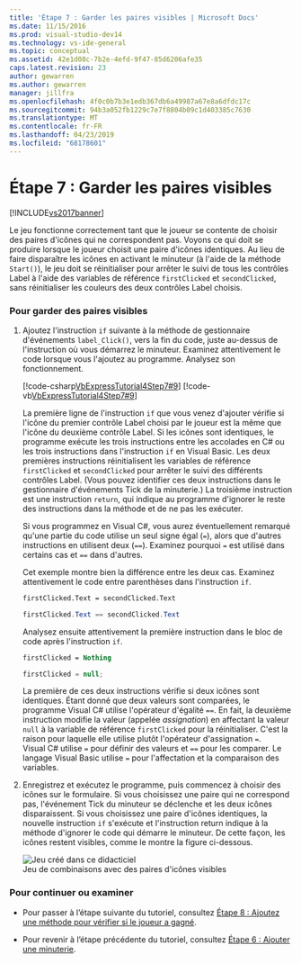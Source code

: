 ```yaml
---
title: 'Étape 7 : Garder les paires visibles | Microsoft Docs'
ms.date: 11/15/2016
ms.prod: visual-studio-dev14
ms.technology: vs-ide-general
ms.topic: conceptual
ms.assetid: 42e1d08c-7b2e-4efd-9f47-85d6206afe35
caps.latest.revision: 23
author: gewarren
ms.author: gewarren
manager: jillfra
ms.openlocfilehash: 4f0c0b7b3e1edb367db6a49987a67e8a6dfdc17c
ms.sourcegitcommit: 94b3a052fb1229c7e7f8804b09c1d403385c7630
ms.translationtype: MT
ms.contentlocale: fr-FR
ms.lasthandoff: 04/23/2019
ms.locfileid: "68178601"
---
```

# <a name="step-7-keep-pairs-visible"></a>Étape 7 : Garder les paires visibles
[!INCLUDE[vs2017banner](../includes/vs2017banner.md)]

Le jeu fonctionne correctement tant que le joueur se contente de choisir des paires d'icônes qui ne correspondent pas. Voyons ce qui doit se produire lorsque le joueur choisit une paire d'icônes identiques. Au lieu de faire disparaître les icônes en activant le minuteur (à l'aide de la méthode `Start()`), le jeu doit se réinitialiser pour arrêter le suivi de tous les contrôles Label à l'aide des variables de référence `firstClicked` et `secondClicked`, sans réinitialiser les couleurs des deux contrôles Label choisis.  
  
### <a name="to-keep-pairs-visible"></a>Pour garder des paires visibles  
  
1. Ajoutez l'instruction `if` suivante à la méthode de gestionnaire d'événements `label_Click()`, vers la fin du code, juste au-dessus de l'instruction où vous démarrez le minuteur. Examinez attentivement le code lorsque vous l'ajoutez au programme. Analysez son fonctionnement.  
  
     [!code-csharp[VbExpressTutorial4Step7#9](../snippets/csharp/VS_Snippets_VBCSharp/vbexpresstutorial4step7/cs/form1.cs#9)]
     [!code-vb[VbExpressTutorial4Step7#9](../snippets/visualbasic/VS_Snippets_VBCSharp/vbexpresstutorial4step7/vb/form1.vb#9)]  
  
     La première ligne de l'instruction `if` que vous venez d'ajouter vérifie si l'icône du premier contrôle Label choisi par le joueur est la même que l'icône du deuxième contrôle Label. Si les icônes sont identiques, le programme exécute les trois instructions entre les accolades en C# ou les trois instructions dans l'instruction `if` en Visual Basic. Les deux premières instructions réinitialisent les variables de référence `firstClicked` et `secondClicked` pour arrêter le suivi des différents contrôles Label. (Vous pouvez identifier ces deux instructions dans le gestionnaire d'événements Tick de la minuterie.) La troisième instruction est une instruction `return`, qui indique au programme d'ignorer le reste des instructions dans la méthode et de ne pas les exécuter.  
  
     Si vous programmez en Visual C#, vous aurez éventuellement remarqué qu'une partie du code utilise un seul signe égal (`=`), alors que d'autres instructions en utilisent deux (`==`). Examinez pourquoi `=` est utilisé dans certains cas et `==` dans d'autres.  
  
     Cet exemple montre bien la différence entre les deux cas. Examinez attentivement le code entre parenthèses dans l'instruction `if`.  
  
    ```vb  
    firstClicked.Text = secondClicked.Text  
    ```  
  
    ```csharp  
    firstClicked.Text == secondClicked.Text  
    ```  
  
     Analysez ensuite attentivement la première instruction dans le bloc de code après l'instruction `if`.  
  
    ```vb  
    firstClicked = Nothing  
    ```  
  
    ```csharp  
    firstClicked = null;  
    ```  
  
     La première de ces deux instructions vérifie si deux icônes sont identiques. Étant donné que deux valeurs sont comparées, le programme Visual C# utilise l'opérateur d'égalité `==`. En fait, la deuxième instruction modifie la valeur (appelée *assignation*) en affectant la valeur `null` à la variable de référence `firstClicked` pour la réinitialiser. C'est la raison pour laquelle elle utilise plutôt l'opérateur d'assignation `=`. Visual C# utilise `=` pour définir des valeurs et `==` pour les comparer. Le langage Visual Basic utilise `=` pour l'affectation et la comparaison des variables.  
  
2. Enregistrez et exécutez le programme, puis commencez à choisir des icônes sur le formulaire. Si vous choisissez une paire qui ne correspond pas, l'événement Tick du minuteur se déclenche et les deux icônes disparaissent. Si vous choisissez une paire d'icônes identiques, la nouvelle instruction `if` s'exécute et l'instruction return indique à la méthode d'ignorer le code qui démarre le minuteur. De cette façon, les icônes restent visibles, comme le montre la figure ci-dessous.  
  
     ![Jeu créé dans ce didacticiel](../ide/media/express-finishedgame.png "Express_FinishedGame")  
Jeu de combinaisons avec des paires d'icônes visibles  
  
### <a name="to-continue-or-review"></a>Pour continuer ou examiner  
  
- Pour passer à l’étape suivante du tutoriel, consultez [Étape 8 : Ajoutez une méthode pour vérifier si le joueur a gagné](../ide/step-8-add-a-method-to-verify-whether-the-player-won.md).  
  
- Pour revenir à l’étape précédente du tutoriel, consultez [Étape 6 : Ajouter une minuterie](../ide/step-6-add-a-timer.md).
